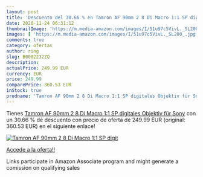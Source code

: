 ```yaml
---
layout: post
title: 'Descuento del 30.66 % en Tamron AF 90mm 2 8 Di Macro 1:1 SP digit'
date: 2020-11-24 06:31:12
thumbnailImage: 'https://m.media-amazon.com/images/I/51u97c5VivL._SL200_.jpg'
images: [ 'https://m.media-amazon.com/images/I/51u97c5VivL._SL200_.jpg' ]
comments: true
category: ofertas
author: ring
slug: B0002232ZQ
description:
actualPrice: 249.99 EUR
currency: EUR
price: 249.99
comparePrice: 360.53 EUR
inStock: true
prodname: 'Tamron AF 90mm 2 8 Di Macro 1:1 SP digitales Objektiv für Sony'
---
```


Tienes [Tamron AF 90mm 2 8 Di Macro 1:1 SP digitales Objektiv für Sony](https://www.amazon.de/dp/B0002232ZQ/?tag=tolees0ca-21) con un 30.66 % de descuento con precio de oferta de 249.99 EUR (original: 360.53 EUR) en el siguiente enlace!

[![Tamron AF 90mm 2 8 Di Macro 1:1 SP digit](https://m.media-amazon.com/images/I/51u97c5VivL._SL200_.jpg)](https://www.amazon.de/dp/B0002232ZQ/?tag=tolees0ca-21)

[Accede a la oferta!!](https://www.amazon.de/dp/B0002232ZQ/?tag=tolees0ca-21)

Links participate in Amazon Associate program and might generate a comission on qualifying sales


